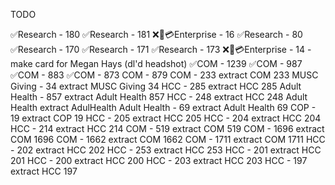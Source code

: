 TODO

✅Research - 180
✅Research - 181
❌👤💳Enterprise - 16
✅Research - 80
✅Research - 170
✅Research - 171
✅Research - 173
❌👤💳Enterprise - 14 - make card for Megan Hays (dl'd headshot)
✅COM - 1239
✅COM - 987
✅COM - 883
✅COM - 873
COM - 879
COM - 233
extract COM 233
MUSC Giving - 34
extract MUSC Giving 34
HCC - 285
extract HCC 285
Adult Health - 857
extract Adult Health 857
HCC - 248
extract HCC 248
Adult Health
extract AdulHealth
Adult Health - 69
extract Adult Health 69
COP - 19
extract COP 19
HCC - 205
extract HCC 205
HCC - 204
extract HCC 204
HCC - 214
extract HCC 214
COM - 519
extract COM 519
COM - 1696
extract COM 1696
COM - 1662
extract COM 1662
COM - 1711
extract COM 1711
HCC - 202
extract HCC 202
HCC - 253
extract HCC 253
HCC - 201
extract HCC 201
HCC - 200
extract HCC 200
HCC - 203
extract HCC 203
HCC - 197
extract HCC 197
